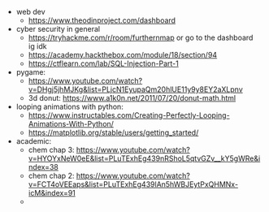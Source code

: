 - web dev 
	- https://www.theodinproject.com/dashboard
- cyber security in general
	- https://tryhackme.com/r/room/furthernmap or go to the dashboard ig idk
	- https://academy.hackthebox.com/module/18/section/94
	- https://ctflearn.com/lab/SQL-Injection-Part-1
- pygame: 
	- https://www.youtube.com/watch?v=DHgj5jhMJKg&list=PLjcN1EyupaQm20hlUE11y9y8EY2aXLpnv
	- 3d donut: https://www.a1k0n.net/2011/07/20/donut-math.html
- looping animations with python:
	- https://www.instructables.com/Creating-Perfectly-Looping-Animations-With-Python/
	- https://matplotlib.org/stable/users/getting_started/
- academic: 
	- chem chap 3: https://www.youtube.com/watch?v=HYOYxNeW0eE&list=PLuTExhEg439nRShoL5qtvGZv__kY5gWRe&index=38
	- chem chap 2: https://www.youtube.com/watch?v=FCT4oVEEaps&list=PLuTExhEg439lAn5hWBJEytPxQHMNx-icM&index=91
	- 
